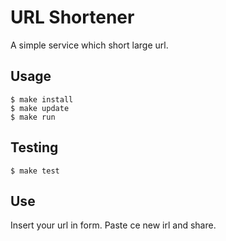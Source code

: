 # URL Shortener

A simple service which short large url.

## Usage

```
$ make install
$ make update
$ make run
```

## Testing

```
$ make test
```

## Use

Insert your url in form. Paste ce new irl and share.
